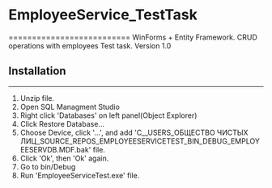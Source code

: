 # EmployeeService_TestTask
==========================
WinForms + Entity Framework. CRUD operations with employees
Test task. Version 1.0
## Installation
-------------
1. Unzip file.
2. Open SQL Managment Studio
3. Right click 'Databases' on left panel(Object Explorer)
4. Click Restore Database...
5. Choose Device, click '...', and add 'C__USERS_ОБЩЕСТВО ЧИСТЫХ ЛИЦ_SOURCE_REPOS_EMPLOYEESERVICETEST_BIN_DEBUG_EMPLOYEESERVDB.MDF.bak' file.
6. Click 'Ok', then 'Ok' again.
7. Go to bin/Debug
8. Run 'EmployeeServiceTest.exe' file.
